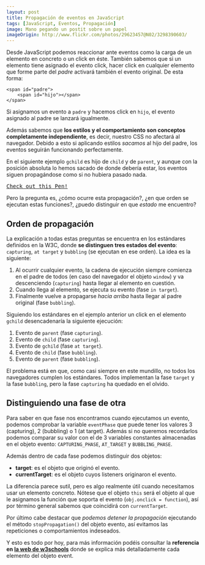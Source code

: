 ```yaml
---
layout: post
title: Propagación de eventos en JavaScript
tags: [JavaScript, Eventos, Propagación]
image: Mano pegando un postit sobre un papel
imageOrigin: http://www.flickr.com/photos/29623457@N02/3298390603/
---
```


Desde JavaScript podemos reaccionar ante eventos como la carga de un elemento en concreto o un click en éste. También sabemos que si un elemento tiene asignado el evento click, hacer click en cualquier elemento que forme parte
del *padre* activará también el evento original. De esta forma:

    <span id="padre">
        <span id="hijo"></span>
    </span>

Si asignamos un evento a `padre` y hacemos click en `hijo`, el evento asignado al padre se lanzará igualmente.

Además sabemos que **los estilos y el comportamiento son conceptos completamente independiente**, es decir, nuestro CSS no afectará al navegador. Debido a esto si aplicando estilos *sacamos* al hijo del padre, los eventos seguirán funcionando perfectamente.

En el siguiente ejemplo `gchild` es hijo de `child` y de `parent`, y aunque con la posición absoluta lo hemos sacado de donde debería estar, los eventos siguen propagándose como si no hubiera pasado nada.

<pre class="codepen" data-height="300" data-type="result" data-href="tbxkp" data-user="p2kmgcl" data-safe="true"><code></code><a href="http://codepen.io/p2kmgcl/pen/tbxkp">Check out this Pen!</a></pre>
<script async src="http://codepen.io/assets/embed/ei.js"></script>

Pero la pregunta es, ¿cómo ocurre esta propagación?, ¿en que orden se ejecutan estas funciones?, ¿puedo distinguir en que *estado* me encuentro?

## Orden de propagación

La explicación a todas estas preguntas se encuentra en los estándares definidos en la W3C, donde **se distinguen tres estados del evento**: `capturing`, `at target` y `bubbling` (se ejecutan en ese orden). La idea es la siguiente:

  1. Al ocurrir cualquier evento, la cadena de ejecución siempre comienza en el padre de todos (en caso del navegador el objeto `window`) y va descenciendo (`capturing`) hasta llegar al elemento en cuestión.
  2. Cuando llega al elemento, se ejecuta su evento (fase `in target`).
  3. Finalmente vuelve a propagarse *hacia arriba* hasta llegar al padre original (fase `bubbling`).

Siguiendo los estándares en el ejemplo anterior un click en el elemento `gchild` desencadenaría la siguiente ejecución:

  1. Evento de `parent` (fase `capturing`).
  2. Evento de `child` (fase `capturing`).
  3. Evento de `gchild` (fase `at target`).
  4. Evento de `child` (fase `bubbling`).
  5. Evento de `parent` (fase `bubbling`).

El problema está en que, como casi siempre en este mundillo, no todos los navegadores cumplen los estándares. Todos implementan la fase `target` y la fase `bubbling`, pero la fase `capturing` ha quedado en el olvido.

## Distinguiendo una fase de otra

Para saber en que fase nos encontramos cuando ejecutamos un evento, podemos comprobar la variable `eventPhase` que puede tener los valores 3 (capturing), 2 (bubbling) o 1 (at target). Además si no queremos recordarlos podemos comparar su valor con el de 3 variables constantes almacenadas en el objeto evento: `CAPTURING_PHASE`, `AT_TARGET` y `BUBBLING_PHASE`.

Además dentro de cada fase podemos distinguir dos objetos:

 - **target**: es el objeto que originó el evento.
 - **currentTarget**: es el objeto cuyos listeners originaron el evento.

La diferencia parece sutil, pero es algo realmente útil cuando necesitamos usar un elemento concreto. Nótese que el objeto `this` será el objeto al que le asignamos la función que soporta el evento (`obj.onclick = function`), así por término general sabemos que coincidirá con `currentTarget`.

Por último cabe destacar que *podemos detener la propagación* ejecutando el método `stopPropagation()` del objeto evento, así evitamos las repeticiones o comportamientos indeseados.

Y esto es todo por hoy, para más información podéis consultar la **referencia en [la web de w3schools](http://www.w3schools.com/jsref/dom_obj_event.asp)** donde se explica más detalladamente cada elemento del objeto event.
